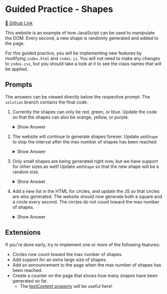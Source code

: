 # Guided Practice - Shapes

[:link: Github Link](https://github.com/FullstackAcademy/Unit2.Shapes.Starter)

This website is an example of how JavaScript can be used to manipulate the DOM. Every second, a new shape is randomly generated and added to the page.

For this guided practice, you will be implementing new features by modifying `index.html` and `index.js`. You will not need to make any changes to `index.css`, but you should take a look at it to see the class names that will be applied.

## Prompts

The answers can be viewed directly below the respective prompt. The `solution` branch contains the final code.

1. Currently the shapes can only be red, green, or blue. Update the code so that the shapes can also be orange, yellow, or purple.
   <details>
   <summary>Show Answer</summary>

   ```js
   const colors = ['red', 'green', 'blue', 'orange', 'yellow', 'purple'];
   ```

   </details>

1. The website will continue to generate shapes forever. Update `addShape` to stop the interval after the max number of shapes has been reached.
   <details>
   <summary>Show Answer</summary>

   ```js
   if (shapes.length >= maxShapes) {
     clearInterval(addShapeIntervalId);
   }
   ```

   </details>

1. Only small shapes are being generated right now, but we have support for other sizes as well! Update `addShape` so that the new shape will be a random size.
   <details>
   <summary>Show Answer</summary>

   ```js
   const size = sizes[Math.floor(Math.random() * sizes.length)];
   ```

   </details>

1. Add a new list in the HTML for circles, and update the JS so that circles are _also_ generated. The website should now generate both a square and a circle every second. The circles do not count toward the max number of shapes.

     <details>
     <summary>Show Answer</summary>

   ```html filename="index.html"
   <ul id="circles"></ul>
   ```

   ```js filename="index.js"
   function render() {
     // ...
     const circleList = document.querySelector('#circles');
     const circleElements = shapes.map((shape) => {
       const circleElement = document.createElement('li');
       circleElement.classList.add(shape.color, shape.size);
       return circleElement;
     });
     circleList.replaceChildren(...circleElements);
   }
   ```

     </details>

## Extensions

If you're done early, try to implement one or more of the following features:

- Circles now count toward the max number of shapes.
- Add support for an extra large size of shapes.
- Add an announcement to the page when the max number of shapes has been reached.
- Create a counter on the page that shows how many shapes have been generated so far.
  - The [textContent property](https://developer.mozilla.org/en-US/docs/Web/API/Node/textContent) will be useful here!

